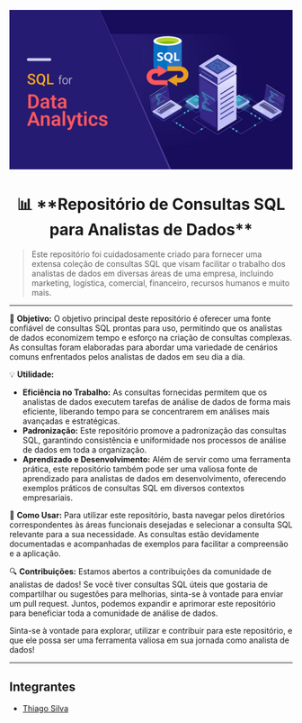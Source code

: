 <p align="center">
<img src = "./Images/thumbnail.jpg">
</p>

<h1 align="center">📊 **Repositório de Consultas SQL para Analistas de Dados**</h1> 

> Este repositório foi cuidadosamente criado para fornecer uma extensa coleção de consultas SQL que visam facilitar o trabalho dos analistas de dados em diversas áreas de uma empresa, incluindo marketing, logística, comercial, financeiro, recursos humanos e muito mais.

---

🎯 **Objetivo:**
O objetivo principal deste repositório é oferecer uma fonte confiável de consultas SQL prontas para uso, permitindo que os analistas de dados economizem tempo e esforço na criação de consultas complexas. As consultas foram elaboradas para abordar uma variedade de cenários comuns enfrentados pelos analistas de dados em seu dia a dia.

💡 **Utilidade:**
- **Eficiência no Trabalho:** As consultas fornecidas permitem que os analistas de dados executem tarefas de análise de dados de forma mais eficiente, liberando tempo para se concentrarem em análises mais avançadas e estratégicas.
- **Padronização:** Este repositório promove a padronização das consultas SQL, garantindo consistência e uniformidade nos processos de análise de dados em toda a organização.
- **Aprendizado e Desenvolvimento:** Além de servir como uma ferramenta prática, este repositório também pode ser uma valiosa fonte de aprendizado para analistas de dados em desenvolvimento, oferecendo exemplos práticos de consultas SQL em diversos contextos empresariais.

🚀 **Como Usar:**
Para utilizar este repositório, basta navegar pelos diretórios correspondentes às áreas funcionais desejadas e selecionar a consulta SQL relevante para a sua necessidade. As consultas estão devidamente documentadas e acompanhadas de exemplos para facilitar a compreensão e a aplicação.

🔍 **Contribuições:**
Estamos abertos a contribuições da comunidade de analistas de dados! Se você tiver consultas SQL úteis que gostaria de compartilhar ou sugestões para melhorias, sinta-se à vontade para enviar um pull request. Juntos, podemos expandir e aprimorar este repositório para beneficiar toda a comunidade de análise de dados.

Sinta-se à vontade para explorar, utilizar e contribuir para este repositório, e que ele possa ser uma ferramenta valiosa em sua jornada como analista de dados!

---
## **Integrantes**
- [Thiago Silva](https://www.linkedin.com/in/thiagosilvafarias/)
